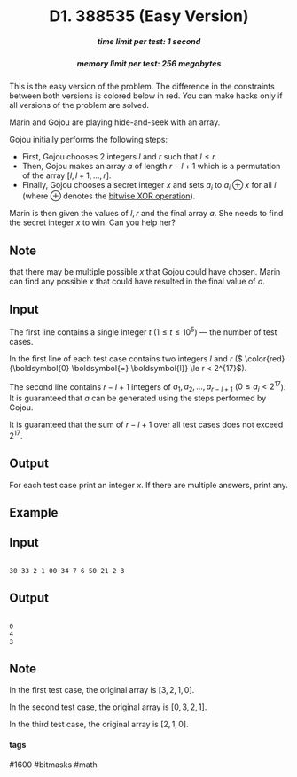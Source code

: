 <h1 style='text-align: center;'> D1. 388535 (Easy Version)</h1>

<h5 style='text-align: center;'>time limit per test: 1 second</h5>
<h5 style='text-align: center;'>memory limit per test: 256 megabytes</h5>

This is the easy version of the problem. The difference in the constraints between both versions is colored below in red. You can make hacks only if all versions of the problem are solved.

Marin and Gojou are playing hide-and-seek with an array.

Gojou initially performs the following steps: 

* First, Gojou chooses $2$ integers $l$ and $r$ such that $l \leq r$.
* Then, Gojou makes an array $a$ of length $r-l+1$ which is a permutation of the array $[l,l+1,\ldots,r]$.
* Finally, Gojou chooses a secret integer $x$ and sets $a_i$ to $a_i \oplus x$ for all $i$ (where $\oplus$ denotes the [bitwise XOR operation](https://en.wikipedia.org/wiki/Bitwise_operation#XOR)).

Marin is then given the values of $l,r$ and the final array $a$. She needs to find the secret integer $x$ to win. Can you help her?

## Note

 that there may be multiple possible $x$ that Gojou could have chosen. Marin can find any possible $x$ that could have resulted in the final value of $a$.

## Input

The first line contains a single integer $t$ ($1 \leq t \leq 10^5$) — the number of test cases.

In the first line of each test case contains two integers $l$ and $r$ ($ \color{red}{\boldsymbol{0} \boldsymbol{=} \boldsymbol{l}} \le r < 2^{17}$).

The second line contains $r - l + 1$ integers of $a_1,a_2,\ldots,a_{r-l+1}$ ($0 \le a_i < 2^{17}$). It is guaranteed that $a$ can be generated using the steps performed by Gojou.

It is guaranteed that the sum of $r - l + 1$ over all test cases does not exceed $2^{17}$.

## Output

For each test case print an integer $x$. If there are multiple answers, print any.

## Example

## Input


```

30 33 2 1 00 34 7 6 50 21 2 3
```
## Output


```

0
4
3

```
## Note

In the first test case, the original array is $[3, 2, 1, 0]$. 

In the second test case, the original array is $[0, 3, 2, 1]$.

In the third test case, the original array is $[2, 1, 0]$.



#### tags 

#1600 #bitmasks #math 